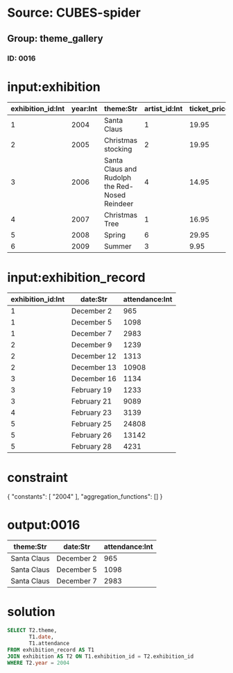 # Source: CUBES-spider
## Group: theme_gallery
### ID: 0016

# input:exhibition

| exhibition_id:Int | year:Int | theme:Str | artist_id:Int | ticket_price:Dbl |
|---|---|---|---|---|
| 1 | 2004 | Santa Claus | 1 | 19.95 |
| 2 | 2005 | Christmas stocking | 2 | 19.95 |
| 3 | 2006 | Santa Claus and Rudolph the Red-Nosed Reindeer | 4 | 14.95 |
| 4 | 2007 | Christmas Tree | 1 | 16.95 |
| 5 | 2008 | Spring | 6 | 29.95 |
| 6 | 2009 | Summer | 3 | 9.95 |

# input:exhibition_record

| exhibition_id:Int | date:Str | attendance:Int |
|---|---|---|
| 1 | December 2 | 965 |
| 1 | December 5 | 1098 |
| 1 | December 7 | 2983 |
| 2 | December 9 | 1239 |
| 2 | December 12 | 1313 |
| 2 | December 13 | 10908 |
| 3 | December 16 | 1134 |
| 3 | February 19 | 1233 |
| 3 | February 21 | 9089 |
| 4 | February 23 | 3139 |
| 5 | February 25 | 24808 |
| 5 | February 26 | 13142 |
| 5 | February 28 | 4231 |

# constraint

{
  "constants": [
    "2004"
  ],
  "aggregation_functions": []
}

# output:0016

| theme:Str | date:Str | attendance:Int |
|---|---|---|
| Santa Claus | December 2 | 965 |
| Santa Claus | December 5 | 1098 |
| Santa Claus | December 7 | 2983 |

# solution

```sql
SELECT T2.theme,
       T1.date,
       T1.attendance
FROM exhibition_record AS T1
JOIN exhibition AS T2 ON T1.exhibition_id = T2.exhibition_id
WHERE T2.year = 2004
```
